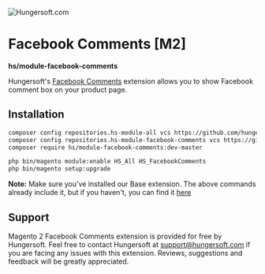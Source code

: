 ![Hungersoft.com](https://www.hungersoft.com/skin/front/custom/images/logo.png)

# Facebook Comments [M2]
**hs/module-facebook-comments**

Hungersoft's [Facebook Comments](https://www.hungersoft.com/p/magento2-facebook-comments) extension allows you to show Facebook comment box on your product page.

## Installation

```sh
composer config repositories.hs-module-all vcs https://github.com/hungersoft/module-all.git
composer config repositories.hs-module-facebook-comments vcs https://github.com/hungersoft/magento2-facebook-comments.git
composer require hs/module-facebook-comments:dev-master

php bin/magento module:enable HS_All HS_FacebookComments
php bin/magento setup:upgrade
```

**Note:** Make sure you've installed our Base extension. The above commands already include it, but if you haven't, you can find it [here](https://github.com/hungersoft/module-all)

## Support

Magento 2 Facebook Comments extension is provided for free by Hungersoft. Feel free to contact Hungersoft at support@hungersoft.com if you are facing any issues with this extension. Reviews, suggestions and feedback will be greatly appreciated.
